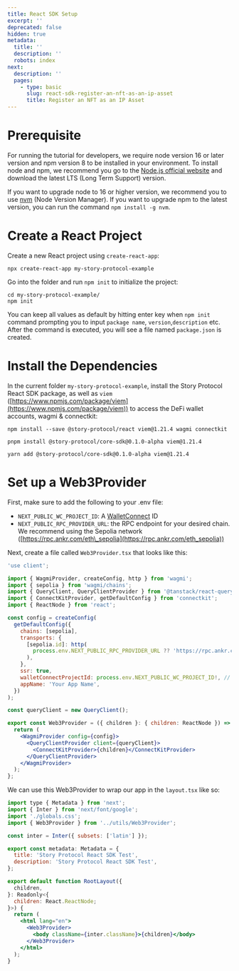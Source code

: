 ```yaml
---
title: React SDK Setup
excerpt: ''
deprecated: false
hidden: true
metadata:
  title: ''
  description: ''
  robots: index
next:
  description: ''
  pages:
    - type: basic
      slug: react-sdk-register-an-nft-as-an-ip-asset
      title: Register an NFT as an IP Asset
---
```

# Prerequisite

For running the tutorial for developers, we require node version 16 or later version and npm version 8 to be installed in your environment. To install node and npm, we recommend you go to the [Node.js official website](https://nodejs.org) and download the latest LTS (Long Term Support) version.

If you want to upgrade node to 16 or higher version, we recommend you to use [nvm](https://github.com/nvm-sh/nvm) (Node Version Manager). If you want to upgrade npm to the latest version, you can run the command `npm install -g nvm`.

# Create a React Project

Create a new React project using `create-react-app`:

```Text Shell
npx create-react-app my-story-protocol-example
```

Go into the folder and run `npm init` to initialize the project:

```Text Shell
cd my-story-protocol-example/
npm init
```

You can keep all values as default by hitting enter key when `npm init` command prompting you to input `package name`, `version`,`description` etc. After the command is executed, you will see a file named `package.json` is created.

# Install the Dependencies

In the current folder `my-story-protocol-example`, install the Story Protocol React SDK package, as well as `viem` ([https://www.npmjs.com/package/viem](https://www.npmjs.com/package/viem)) to access the DeFi wallet accounts, wagmi & connectkit:

```shell npm
npm install --save @story-protocol/react viem@1.21.4 wagmi connectkit
```
```shell pnpm
pnpm install @story-protocol/core-sdk@0.1.0-alpha viem@1.21.4
```
```shell yarn
yarn add @story-protocol/core-sdk@0.1.0-alpha viem@1.21.4
```

# Set up a Web3Provider

First, make sure to add the following to your .env file:

* `NEXT_PUBLIC_WC_PROJECT_ID`: A [WalletConnect](https://walletconnect.com/) ID
* `NEXT_PUBLIC_RPC_PROVIDER_URL`: the RPC endpoint for your desired chain. We recommend using the Sepolia network ([https://rpc.ankr.com/eth\_sepolia](https://rpc.ankr.com/eth_sepolia))

Next, create a file called `Web3Provider.tsx` that looks like this:

```jsx Web3Provider.tsx
'use client';

import { WagmiProvider, createConfig, http } from 'wagmi';
import { sepolia } from 'wagmi/chains';
import { QueryClient, QueryClientProvider } from '@tanstack/react-query';
import { ConnectKitProvider, getDefaultConfig } from 'connectkit';
import { ReactNode } from 'react';

const config = createConfig(
  getDefaultConfig({
    chains: [sepolia],
    transports: {
      [sepolia.id]: http(
        process.env.NEXT_PUBLIC_RPC_PROVIDER_URL ?? 'https://rpc.ankr.com/eth_sepolia'
      ),
    },
    ssr: true,
    walletConnectProjectId: process.env.NEXT_PUBLIC_WC_PROJECT_ID!, // Required API Keys
    appName: 'Your App Name',
  })
);

const queryClient = new QueryClient();

export const Web3Provider = ({ children }: { children: ReactNode }) => {
  return (
    <WagmiProvider config={config}>
      <QueryClientProvider client={queryClient}>
        <ConnectKitProvider>{children}</ConnectKitProvider>
      </QueryClientProvider>
    </WagmiProvider>
  );
};
```

We can use this Web3Provider to wrap our app in the `layout.tsx` like so:

```jsx layout.tsx
import type { Metadata } from 'next';
import { Inter } from 'next/font/google';
import './globals.css';
import { Web3Provider } from '../utils/Web3Provider';

const inter = Inter({ subsets: ['latin'] });

export const metadata: Metadata = {
  title: 'Story Protocol React SDK Test',
  description: 'Story Protocol React SDK Test',
};

export default function RootLayout({
  children,
}: Readonly<{
  children: React.ReactNode;
}>) {
  return (
    <html lang="en">
      <Web3Provider>
        <body className={inter.className}>{children}</body>
      </Web3Provider>
    </html>
  );
}
```

